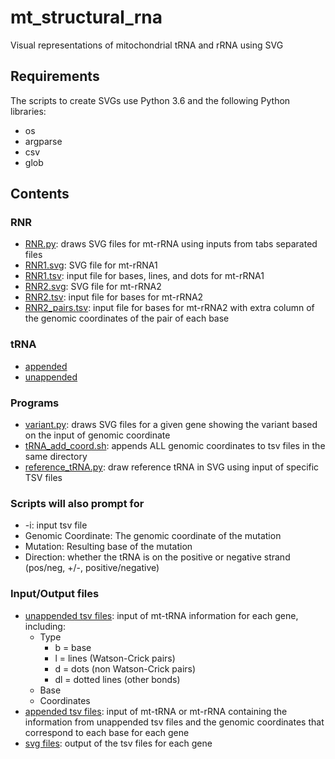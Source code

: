 # **mt_structural_rna**
Visual representations of mitochondrial tRNA and rRNA using SVG

## Requirements
The scripts to create SVGs use Python 3.6 and the following Python libraries:
- os
- argparse
- csv
- glob

## Contents

### RNR
- [RNR.py](RNR.py): draws SVG files for mt-rRNA using inputs from tabs separated files
- [RNR1.svg](RNR1.svg): SVG file for mt-rRNA1
- [RNR1.tsv](RNR1.tsv): input file for bases, lines, and dots for mt-rRNA1
- [RNR2.svg](RNR2.svg): SVG file for mt-rRNA2
- [RNR2.tsv](RNR2.tsv): input file for bases for mt-rRNA2
- [RNR2_pairs.tsv](RNR2_pairs.tsv): input file for bases for mt-rRNA2 with extra column of the genomic coordinates of the pair of each base

### tRNA
- [appended](appended)
- [unappended](unappended)

### Programs
- [variant.py](variant.py): draws SVG files for a given gene showing the variant based on the input of genomic coordinate
- [tRNA_add_coord.sh](tRNA_add_coord.sh): appends ALL genomic coordinates to tsv files in the same directory
- [reference_tRNA.py](reference_tRNA.py): draw reference tRNA in SVG using input of specific TSV files

### Scripts will also prompt for
- -i: input tsv file
- Genomic Coordinate: The genomic coordinate of the mutation
- Mutation: Resulting base of the mutation
- Direction: whether the tRNA is on the positive or negative strand (pos/neg, +/-, positive/negative)

### Input/Output files
- [unappended tsv files](https://github.com/leklab/mt_structural_rna/tree/master/tsv): input of mt-tRNA information for each gene, including:
  - Type
    - b = base
    - l = lines (Watson-Crick pairs)
    - d = dots (non Watson-Crick pairs)
    - dl = dotted lines (other bonds)
  - Base
  - Coordinates
- [appended tsv files](https://github.com/leklab/mt_structural_rna/tree/master/tsv/tsv_appended): input of mt-tRNA or mt-rRNA containing the information from unappended tsv files and the genomic coordinates that correspond to each base for each gene
- [svg files](https://github.com/leklab/mt_structural_rna/tree/master/svg): output of the tsv files for each gene
